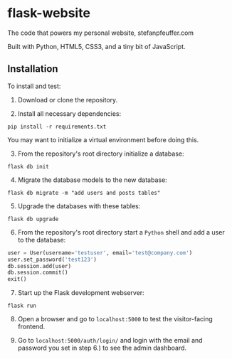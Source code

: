 # flask-website

The code that powers my personal website, stefanpfeuffer.com

Built with Python, HTML5, CSS3, and a tiny bit of JavaScript.

## Installation

To install and test:

1. Download or clone the repository.

2. Install all necessary dependencies:

```
pip install -r requirements.txt
```

You may want to initialize a virtual environment before doing this.

3. From the repository's root directory initialize a database:

```
flask db init
```

4. Migrate the database models to the new database:

```
flask db migrate -m "add users and posts tables"
```

5. Upgrade the databases with these tables:

```
flask db upgrade
```

6. From the repository's root directory start a `Python` shell and add a user to the database:

```python
user = User(username='testuser', email='test@company.com')
user.set_password('test123')
db.session.add(user)
db.session.commit()
exit()
```

7. Start up the Flask development webserver:

```
flask run
```

8. Open a browser and go to `localhost:5000` to test the visitor-facing frontend.

9. Go to `localhost:5000/auth/login/` and login with the email and password you set in step 6.) to see the admin dashboard.
